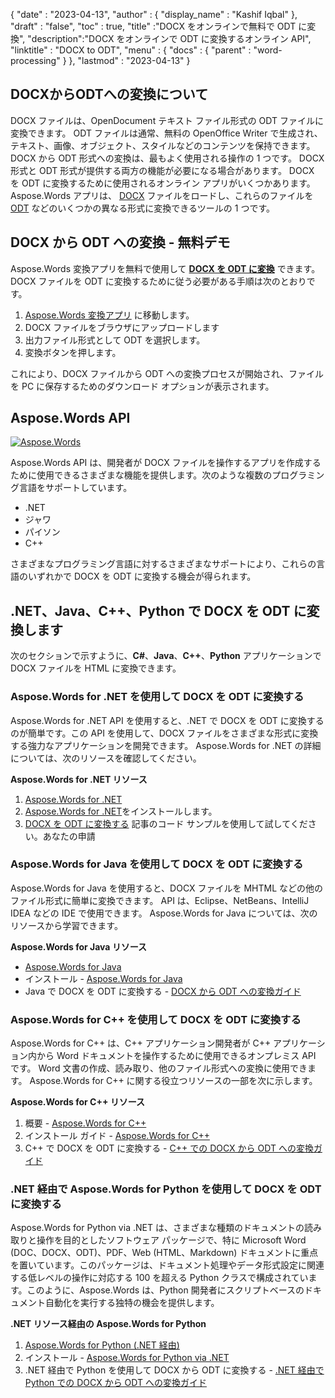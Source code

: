 {
  "date" : "2023-04-13",
  "author" : {
    "display_name" : "Kashif Iqbal"
},
  "draft" : "false",
  "toc" : true,
  "title" :"DOCX をオンラインで無料で ODT に変換",
  "description":"DOCX をオンラインで ODT に変換するオンライン API",
  "linktitle" : "DOCX to ODT",
  "menu" : {
    "docs" : {
      "parent" : "word-processing"
}
},
  "lastmod" : "2023-04-13"
}

## DOCXからODTへの変換について

DOCX ファイルは、OpenDocument テキスト ファイル形式の ODT ファイルに変換できます。 ODT ファイルは通常、無料の OpenOffice Writer で生成され、テキスト、画像、オブジェクト、スタイルなどのコンテンツを保持できます。 DOCX から ODT 形式への変換は、最もよく使用される操作の 1 つです。 DOCX 形式と ODT 形式が提供する両方の機能が必要になる場合があります。 DOCX を ODT に変換するために使用されるオンライン アプリがいくつかあります。 Aspose.Words アプリは、 [DOCX](/ja/word-processing/docx/) ファイルをロードし、これらのファイルを [ODT](/ja/word-processing/odt/) などのいくつかの異なる形式に変換できるツールの 1 つです。

## DOCX から ODT への変換 - 無料デモ

Aspose.Words 変換アプリを無料で使用して **[DOCX を ODT に変換](https://products.aspose.app/words/conversion/docx-to-xhtml)** できます。 DOCX ファイルを ODT に変換するために従う必要がある手順は次のとおりです。

1. [Aspose.Words 変換アプリ](https://products.aspose.app/words/conversion/docx-to-odt) に移動します。
1. DOCX ファイルをブラウザにアップロードします
1. 出力ファイル形式として ODT を選択します。
1. 変換ボタンを押します。

これにより、DOCX ファイルから ODT への変換プロセスが開始され、ファイルを PC に保存するためのダウンロード オプションが表示されます。

## Aspose.Words API

[![Aspose.Words](../try-aspose-words.png)](https://products.aspose.com/words/)

Aspose.Words API は、開発者が DOCX ファイルを操作するアプリを作成するために使用できるさまざまな機能を提供します。次のような複数のプログラミング言語をサポートしています。

* .NET
* ジャワ
* パイソン
* C++

さまざまなプログラミング言語に対するさまざまなサポートにより、これらの言語のいずれかで DOCX を ODT に変換する機会が得られます。

## .NET、Java、C++、Python で DOCX を ODT に変換します

次のセクションで示すように、**C#**、**Java**、**C++**、**Python** アプリケーションで DOCX ファイルを HTML に変換できます。

### Aspose.Words for .NET を使用して DOCX を ODT に変換する

Aspose.Words for .NET API を使用すると、.NET で DOCX を ODT に変換するのが簡単です。この API を使用して、DOCX ファイルをさまざまな形式に変換する強力なアプリケーションを開発できます。 Aspose.Words for .NET の詳細については、次のリソースを確認してください。

**Aspose.Words for .NET リソース**

1. [Aspose.Words for .NET](https://products.aspose.com/words/net/)
1. [Aspose.Words for .NET](https://docs.aspose.com/words/net/installation/)をインストールします。
1. [DOCX を ODT に変換する](https://docs.aspose.com/words/net/convert-a-document-to-html-mhtml-or-epub/) 記事のコード サンプルを使用して試してください。あなたの申請

### Aspose.Words for Java を使用して DOCX を ODT に変換する

Aspose.Words for Java を使用すると、DOCX ファイルを MHTML などの他のファイル形式に簡単に変換できます。 API は、Eclipse、NetBeans、IntelliJ IDEA などの IDE で使用できます。 Aspose.Words for Java については、次のリソースから学習できます。

**Aspose.Words for Java リソース**

* [Aspose.Words for Java](https://products.aspose.com/words/java/)
* インストール - [Aspose.Words for Java](https://docs.aspose.com/words/java/installation/)
* Java で DOCX を ODT に変換する - [DOCX から ODT への変換ガイド](https://docs.aspose.com/words/java/convert-a-document-to-html-mhtml-or-epub/)

### Aspose.Words for C++ を使用して DOCX を ODT に変換する

Aspose.Words for C++ は、C++ アプリケーション開発者が C++ アプリケーション内から Word ドキュメントを操作するために使用できるオンプレミス API です。 Word 文書の作成、読み取り、他のファイル形式への変換に使用できます。 Aspose.Words for C++ に関する役立つリソースの一部を次に示します。

**Aspose.Words for C++ リソース**

1. 概要 - [Aspose.Words for C++](https://products.aspose.com/words/cpp/)
1. インストール ガイド - [Aspose.Words for C++](https://docs.aspose.com/words/cpp/installation/)
1. C++ で DOCX を ODT に変換する - [C++ での DOCX から ODT への変換ガイド](https://docs.aspose.com/words/cpp/convert-a-document-to-html-mhtml-or-epub/)

### .NET 経由で Aspose.Words for Python を使用して DOCX を ODT に変換する

Aspose.Words for Python via .NET は、さまざまな種類のドキュメントの読み取りと操作を目的としたソフトウェア パッケージで、特に Microsoft Word (DOC、DOCX、ODT)、PDF、Web (HTML、Markdown) ドキュメントに重点を置いています。このパッケージは、ドキュメント処理やデータ形式設定に関連する低レベルの操作に対応する 100 を超える Python クラスで構成されています。このように、Aspose.Words は、Python 開発者にスクリプトベースのドキュメント自動化を実行する独特の機会を提供します。

**.NET リソース経由の Aspose.Words for Python**

1. [Aspose.Words for Python (.NET 経由)](https://products.aspose.com/words/python-net/)
1. インストール - [Aspose.Words for Python via .NET](https://releases.aspose.com/words/python/)
1. .NET 経由で Python を使用して DOCX から ODT に変換する - [.NET 経由で Python での DOCX から ODT への変換ガイド](https://docs.aspose.com/words/python-net/convert-a-document-to-html-mhtml-or-epub/)

